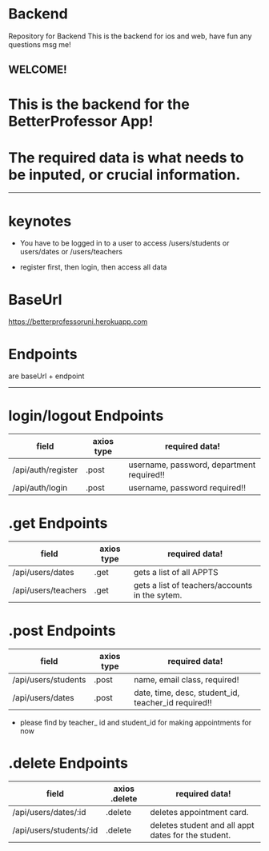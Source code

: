 # Backend
Repository for Backend
This is the backend for ios and web, have fun any questions msg me!
## WELCOME!
# This is the backend for the BetterProfessor App!
# The required data is what needs to be inputed, or crucial information. 
__________________________________________________________

# keynotes

- You have to be logged in to a user to access /users/students 
or users/dates or /users/teachers

- register first, then login, then access all data

# BaseUrl 
https://betterprofessoruni.herokuapp.com

# Endpoints
are baseUrl + endpoint
__________________________________________________________

# login/logout Endpoints
| field         | axios type             | required data!                                            |
| ------        | ----------------          | ---------------------------------------------------       |
| /api/auth/register        | .post              | username, password, department required!!              |
| /api/auth/login           | .post              | username, password required!!                         |




# .get Endpoints
| field         | axios type        | required data!                                     |
| ------        | ---------------- | --------------------------------------------------- |
| /api/users/dates          | .get       | gets a list of all APPTS                              |
| /api/users/teachers       | .get       | gets a list of teachers/accounts in the sytem.        |




# .post Endpoints
| field         | axios type                | required data!                                    |
| ------        | ----------------          | --------------------------------------------------|
| /api/users/students       | .post         | name, email class, required!                              |
| /api/users/dates          | .post         | date, time, desc, student_id, teacher_id required!!       |                          
- please find by teacher_ id and student_id for making appointments for now




# .delete Endpoints
| field         | axios .delete              | required data!                                     |
| ------        | ----------------   | ---------------------------------------------------          |
| /api/users/dates/:id              | .delete        | deletes appointment card.                           |
| /api/users/students/:id           | .delete       | deletes student and all appt dates for the student.   |
             
